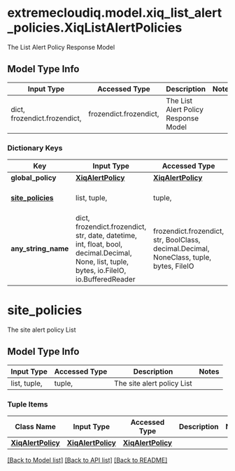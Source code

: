 # extremecloudiq.model.xiq_list_alert_policies.XiqListAlertPolicies

The List Alert Policy Response Model

## Model Type Info
Input Type | Accessed Type | Description | Notes
------------ | ------------- | ------------- | -------------
dict, frozendict.frozendict,  | frozendict.frozendict,  | The List Alert Policy Response Model | 

### Dictionary Keys
Key | Input Type | Accessed Type | Description | Notes
------------ | ------------- | ------------- | ------------- | -------------
**global_policy** | [**XiqAlertPolicy**](XiqAlertPolicy.md) | [**XiqAlertPolicy**](XiqAlertPolicy.md) |  | [optional] 
**[site_policies](#site_policies)** | list, tuple,  | tuple,  | The site alert policy List | [optional] 
**any_string_name** | dict, frozendict.frozendict, str, date, datetime, int, float, bool, decimal.Decimal, None, list, tuple, bytes, io.FileIO, io.BufferedReader | frozendict.frozendict, str, BoolClass, decimal.Decimal, NoneClass, tuple, bytes, FileIO | any string name can be used but the value must be the correct type | [optional]

# site_policies

The site alert policy List

## Model Type Info
Input Type | Accessed Type | Description | Notes
------------ | ------------- | ------------- | -------------
list, tuple,  | tuple,  | The site alert policy List | 

### Tuple Items
Class Name | Input Type | Accessed Type | Description | Notes
------------- | ------------- | ------------- | ------------- | -------------
[**XiqAlertPolicy**](XiqAlertPolicy.md) | [**XiqAlertPolicy**](XiqAlertPolicy.md) | [**XiqAlertPolicy**](XiqAlertPolicy.md) |  | 

[[Back to Model list]](../../README.md#documentation-for-models) [[Back to API list]](../../README.md#documentation-for-api-endpoints) [[Back to README]](../../README.md)

